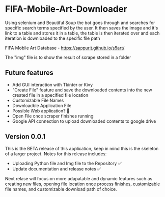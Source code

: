 # FIFA-Mobile-Art-Downloader
Using selenium and Beautiful Soup the bot goes through and searches for specific search terms specified by the user. It then saves the image and it's link to a table and stores it in a table, the table is then iterated over and each iteration is downloaded to the specific file path



FIFA Mobile Art Database - https://sappurit.github.io/s5art/


The "img" file is to show the result of scrape stored in a folder


## Future features

- Add GUI interaction with Tkinter or Kivy
- "Create File" feature and save the downloaded contents into the new created file in a specified file location
- Customizable File Names
- Downloadble Application File
- Possible Web application? 🤔
- Open File once scraper finishes running
- Google API connection to upload downloaded contents to google drive



## Version 0.0.1

This is the BETA release of this application, keep in mind this is the skeleton of a larger project. Notes for this release includes:

  - Uploading Python file and Img file to the Repository ✅
  - Update documentation and release notes ✅

Next relase will focus on more adapatable and dynamic features such as creating new files, opening file location once process finishes, customizable file names, and customizable download path of choice.
